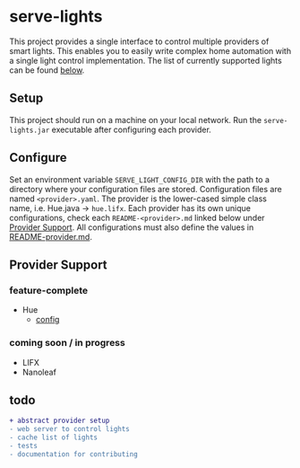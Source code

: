 # serve-lights

This project provides a single interface to control multiple providers of smart lights. This enables you to easily 
write complex home automation with a single light control implementation. The list of currently supported lights can 
be found [below](#provider-support). 


## Setup

This project should run on a machine on your local network. Run the `serve-lights.jar` executable after configuring each 
provider.

## Configure

Set an environment variable `SERVE_LIGHT_CONFIG_DIR` with the path to a directory where your configuration files are 
stored. Configuration files are named `<provider>.yaml`. The provider is the lower-cased simple class name, i.e. Hue.java -> 
`hue.lifx`. Each provider has its own unique configurations, check each `README-<provider>.md` linked below under 
[Provider Support](#provider-support). All configurations must also define the values in [README-provider.md](README-provider.md).

<a name="provider-support"></a>
## Provider Support

### feature-complete
- Hue
    - [config](README-hue.md)

### coming soon / in progress
- LIFX
- Nanoleaf

## todo
```diff
+ abstract provider setup
- web server to control lights
- cache list of lights
- tests
- documentation for contributing
```